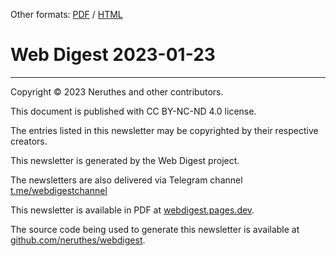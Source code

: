 Other formats: [PDF](https://pub-714f8d634e8f451d9f2fe91a4debfa23.r2.dev/keep/webdigest/WebDigest-20230123.pdf--6e0ca78a0e35ac9d1285495e36709320.pdf) / [HTML](https://webdigest.pages.dev/readhtml/2023/WebDigest-20230123.html)


# Web Digest 2023-01-23






-----------------------------------

Copyright © 2023 Neruthes and other contributors.

This document is published with CC BY-NC-ND 4.0 license.

The entries listed in this newsletter may be copyrighted by their respective creators.

This newsletter is generated by the Web Digest project.

The newsletters are also delivered via Telegram channel [t.me/webdigestchannel](https://t.me/webdigestchannel)

This newsletter is available in PDF at [webdigest.pages.dev](https://webdigest.pages.dev/).

The source code being used to generate this newsletter is available at [github.com/neruthes/webdigest](https://github.com/neruthes/webdigest).

